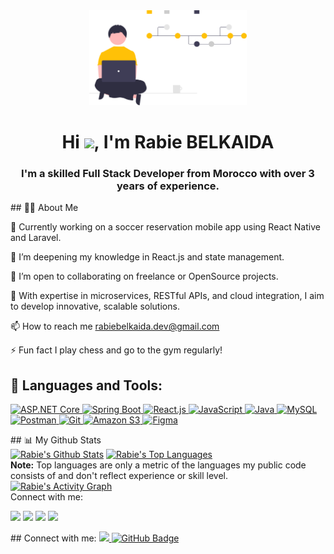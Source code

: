 <div align="center"><a href="#"><img width="50%" height="auto" src="undraw_version_control_re_mg66.svg" height="170px"/></a></div> <h1 align="center">Hi <img src="https://raw.githubusercontent.com/MartinHeinz/MartinHeinz/master/wave.gif" width="30px">, I'm Rabie BELKAIDA</h1> <h3 align="center">I'm a skilled Full Stack Developer from Morocco with over 3 years of experience.</h3>
## 🙋‍♂️ About Me

🔭 Currently working on a soccer reservation mobile app using React Native and Laravel.

🌱 I’m deepening my knowledge in React.js and state management.

👯 I’m open to collaborating on freelance or OpenSource projects.

💼 With expertise in microservices, RESTful APIs, and cloud integration, I aim to develop innovative, scalable solutions.

📫 How to reach me rabiebelkaida.dev@gmail.com

⚡ Fun fact I play chess and go to the gym regularly!

## 🚀 Languages and Tools:
<p align="left"> <a href="https://dotnet.microsoft.com/" target="_blank"> <img src="https://img.icons8.com/color/48/net-framework.png" alt="ASP.NET Core"/> </a> <a href="https://spring.io/projects/spring-boot" target="_blank"> <img src="https://img.icons8.com/color/48/spring-logo.png" alt="Spring Boot"/> </a> <a href="https://reactjs.org/" target="_blank"> <img src="https://img.icons8.com/color/48/react-native.png" alt="React.js"/> </a> <a href="https://developer.mozilla.org/en-US/docs/Web/JavaScript" target="_blank"> <img src="https://img.icons8.com/color/48/javascript.png" alt="JavaScript"/> </a> <a href="https://www.java.com" target="_blank"> <img src="https://img.icons8.com/color/48/java-coffee-cup-logo.png" alt="Java"/> </a> <a href="https://www.mysql.com/" target="_blank"> <img src="https://img.icons8.com/fluent/48/mysql-logo.png" alt="MySQL"/> </a> <a href="https://postman.com" target="_blank"> <img src="https://www.vectorlogo.zone/logos/getpostman/getpostman-icon.svg" width="45" height="45" alt="Postman"/> </a> <a href="https://git-scm.com/" target="_blank"> <img src="https://img.icons8.com/color/48/git.png" alt="Git"/> </a> <a href="https://aws.amazon.com/s3/" target="_blank"> <img src="https://img.icons8.com/color/48/amazon-web-services.png" alt="Amazon S3"/> </a> <a href="https://www.figma.com/" target="_blank"> <img src="https://img.icons8.com/color/48/figma--v1.png" alt="Figma"/> </a> </p>
## 📊 My Github Stats
<br/> <a href="https://github.com/rabiebe/github-readme-stats"><img alt="Rabie's Github Stats" src="https://github-readme-stats.vercel.app/api?username=rabiebe&show_icons=true&count_private=true&theme=react&hide_border=true&bg_color=0D1117" /></a> <a href="https://github.com/rabiebe/github-readme-stats"><img alt="Rabie's Top Languages" src="https://github-readme-stats.vercel.app/api/top-langs/?username=rabiebe&langs_count=8&count_private=true&layout=compact&theme=react&hide_border=true&bg_color=0D1117" /></a> <br/> <b>Note:</b> Top languages are only a metric of the languages my public code consists of and don't reflect experience or skill level. <br/>
<a href="https://github.com/rabiebe/github-readme-activity-graph"><img alt="Rabie's Activity Graph" src="https://activity-graph.herokuapp.com/graph?username=rabiebe&bg_color=0D1117&color=5BCDEC&line=5BCDEC&point=FFFFFF&hide_border=true" /></a>

<br/>
Connect with me:
<p align="left"> <a href="https://www.linkedin.com/in/rabie-belkaida/"><img src="https://img.icons8.com/fluent/48/linkedin.png"/></a> <a href="https://twitter.com/r_belkaida"><img src="https://img.icons8.com/fluent/48/twitter.png"/></a> <a href="https://www.instagram.com/belpublisher/"><img src="https://img.icons8.com/fluent/48/instagram-new.png"/></a> <a href="https://www.youtube.com/channel/UCuSc8AMU8_jMtt-KIJCwLCw"><img src="https://img.icons8.com/color/48/youtube-play.png"/></a> </p>
## Connect with me:
<a href="https://github.com/Meghna-DAS/github-profile-views-counter"> <img src="https://komarev.com/ghpvc/?username=rabiebe"> </a> <a href="https://github.com/rabiebe?tab=followers"><img src="https://img.shields.io/github/followers/rabiebe?label=Followers&style=social" alt="GitHub Badge"></a>
